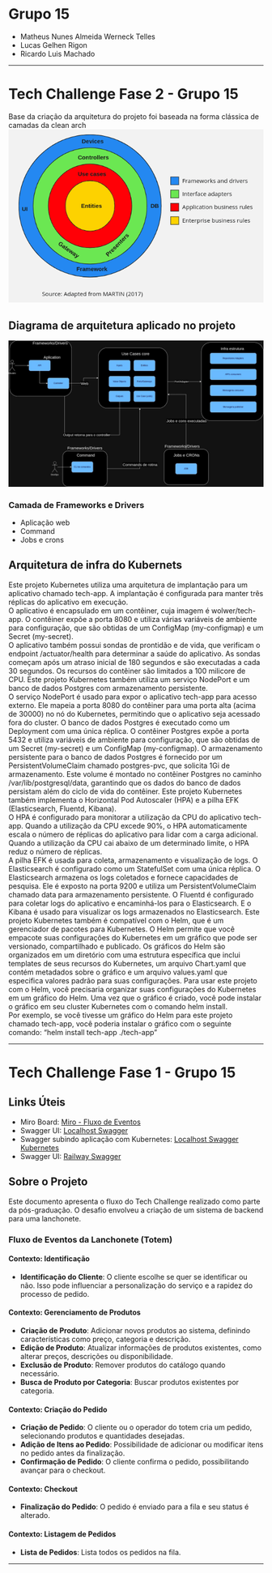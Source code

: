 # Grupo 15
- Matheus Nunes Almeida Werneck Telles
- Lucas Gelhen Rigon
- Ricardo Luis Machado
-------------------------------------------------------

# Tech Challenge Fase 2 - Grupo 15

Base da criação da arquitetura do projeto foi baseada na forma clássica de camadas da clean arch
![Clean arch](imagens/clean-arch.png)

## Diagrama de arquitetura aplicado no projeto
![Diagrama da arquitetura (Clean - hexagonal)](imagens/CleanDiagrama.jpg)
### Camada de Frameworks e Drivers
* Aplicação web
* Command
* Jobs e crons



## Arquitetura de infra do Kubernets

Este projeto Kubernetes utiliza uma arquitetura de implantação para um aplicativo chamado tech-app. A implantação é configurada para manter três réplicas do aplicativo em execução.  
O aplicativo é encapsulado em um contêiner, cuja imagem é wolwer/tech-app. O contêiner expõe a porta 8080 e utiliza várias variáveis de ambiente para configuração, 
que são obtidas de um ConfigMap (my-configmap) e um Secret (my-secret).  
O aplicativo também possui sondas de prontidão e de vida, que verificam o endpoint /actuator/health para determinar a saúde do aplicativo. 
As sondas começam após um atraso inicial de 180 segundos e são executadas a cada 30 segundos.  Os recursos do contêiner são limitados a 100 milicore de CPU.
Este projeto Kubernetes também utiliza um serviço NodePort e um banco de dados Postgres com armazenamento persistente.  
O serviço NodePort é usado para expor o aplicativo tech-app para acesso externo. Ele mapeia a porta 8080 do contêiner para uma porta alta (acima de 30000) no nó do Kubernetes, 
permitindo que o aplicativo seja acessado fora do cluster.  O banco de dados Postgres é executado como um Deployment com uma única réplica. 
O contêiner Postgres expõe a porta 5432 e utiliza variáveis de ambiente para configuração, que são obtidas de um Secret (my-secret) e um ConfigMap (my-configmap).  O armazenamento persistente para o banco de dados Postgres é fornecido por um PersistentVolumeClaim chamado postgres-pvc, que solicita 1Gi de armazenamento. Este volume é montado no contêiner Postgres no caminho /var/lib/postgresql/data, garantindo que os dados do banco de dados persistam além do ciclo de vida do contêiner.
Este projeto Kubernetes também implementa o Horizontal Pod Autoscaler (HPA) e a pilha EFK (Elasticsearch, Fluentd, Kibana).  
O HPA é configurado para monitorar a utilização da CPU do aplicativo tech-app. Quando a utilização da CPU excede 90%, o HPA automaticamente escala o número de réplicas do 
aplicativo para lidar com a carga adicional. Quando a utilização da CPU cai abaixo de um determinado limite, o HPA reduz o número de réplicas.  
A pilha EFK é usada para coleta, armazenamento e visualização de logs. O Elasticsearch é configurado como um StatefulSet com uma única réplica. 
O Elasticsearch armazena os logs coletados e fornece capacidades de pesquisa. Ele é exposto na porta 9200 e utiliza um PersistentVolumeClaim chamado data para armazenamento persistente.  O Fluentd é configurado para coletar logs do aplicativo e encaminhá-los para o Elasticsearch.
E o Kibana é usado para visualizar os logs armazenados no Elasticsearch.
Este projeto Kubernetes também é compatível com o Helm, que é um gerenciador de pacotes para Kubernetes. 
O Helm permite que você empacote suas configurações do Kubernetes em um gráfico que pode ser versionado, compartilhado e publicado.  Os gráficos do Helm são organizados 
em um diretório com uma estrutura específica que inclui templates de seus recursos do Kubernetes, um arquivo Chart.yaml que contém metadados sobre o gráfico e um 
arquivo values.yaml que especifica valores padrão para suas configurações.  Para usar este projeto com o Helm, você precisaria organizar suas configurações do Kubernetes 
em um gráfico do Helm. Uma vez que o gráfico é criado, você pode instalar o gráfico em seu cluster Kubernetes com o comando helm install.  
Por exemplo, se você tivesse um gráfico do Helm para este projeto chamado tech-app, você poderia instalar o gráfico com o seguinte comando:
“helm install tech-app ./tech-app”

--------------------------------------------------------
# Tech Challenge Fase 1 - Grupo 15

## Links Úteis
- Miro Board: [Miro - Fluxo de Eventos](https://miro.com)
- Swagger UI: [Localhost Swagger](http://localhost:8080/swagger-ui/)
- Swagger subindo aplicação com Kubernetes: [Localhost Swagger Kubernetes](http://localhost:30000/swagger-ui/)
- Swagger UI: [Railway Swagger](https://fiap-production.up.railway.app/swagger-ui/index.html#/)

## Sobre o Projeto
Este documento apresenta o fluxo do Tech Challenge realizado como parte da pós-graduação. O desafio envolveu a criação de um sistema de backend para uma lanchonete.

### Fluxo de Eventos da Lanchonete (Totem)

#### Contexto: Identificação
- **Identificação do Cliente**: O cliente escolhe se quer se identificar ou não. Isso pode influenciar a personalização do serviço e a rapidez do processo de pedido.

#### Contexto: Gerenciamento de Produtos
- **Criação de Produto**: Adicionar novos produtos ao sistema, definindo características como preço, categoria e descrição.
- **Edição de Produto**: Atualizar informações de produtos existentes, como alterar preços, descrições ou disponibilidade.
- **Exclusão de Produto**: Remover produtos do catálogo quando necessário.
- **Busca de Produto por Categoria**: Buscar produtos existentes por categoria.

#### Contexto: Criação do Pedido
- **Criação de Pedido**: O cliente ou o operador do totem cria um pedido, selecionando produtos e quantidades desejadas.
- **Adição de Itens ao Pedido**: Possibilidade de adicionar ou modificar itens no pedido antes da finalização.
- **Confirmação de Pedido**: O cliente confirma o pedido, possibilitando avançar para o checkout.

#### Contexto: Checkout
- **Finalização do Pedido**: O pedido é enviado para a fila e seu status é alterado.

#### Contexto: Listagem de Pedidos
- **Lista de Pedidos**: Lista todos os pedidos na fila.
-----------------------------------------------------------------------